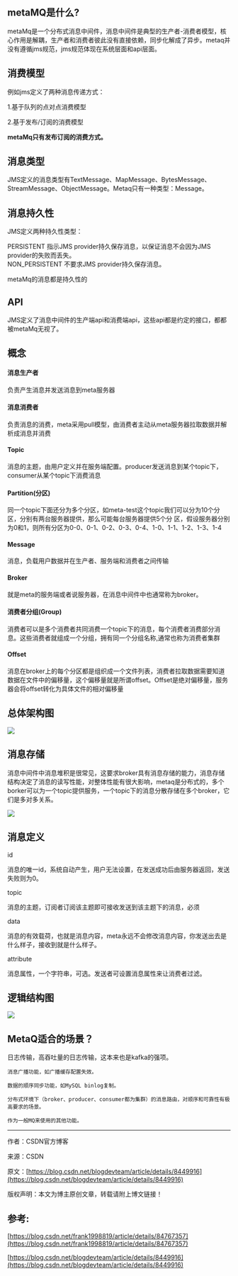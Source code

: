 ## metaMQ是什么?

metaMq是一个分布式消息中间件，消息中间件是典型的生产者-消费者模型，核心作用是解耦，生产者和消费者彼此没有直接依赖，同步化解成了异步。metaq并没有遵循jms规范，jms规范体现在系统层面和api层面。

## 消费模型

例如jms定义了两种消息传递方式：

1.基于队列的点对点消费模型

2.基于发布/订阅的消费模型

**metaMq只有发布订阅的消费方式。**

## 消息类型

JMS定义的消息类型有TextMessage、MapMessage、BytesMessage、StreamMessage、ObjectMessage。Metaq只有一种类型：Message。

## 消息持久性

JMS定义两种持久性类型：

PERSISTENT 指示JMS provider持久保存消息，以保证消息不会因为JMS provider的失败而丢失。  
NON\_PERSISTENT 不要求JMS provider持久保存消息。

metaMq的消息都是持久性的

## API

JMS定义了消息中间件的生产端api和消费端api，这些api都是约定的接口，都都被metaMq无视了。

## 概念

#### 消息生产者

负责产生消息并发送消息到meta服务器

#### 消息消费者

负责消息的消费，meta采用pull模型，由消费者主动从meta服务器拉取数据并解析成消息并消费

#### Topic

消息的主题，由用户定义并在服务端配置。producer发送消息到某个topic下，consumer从某个topic下消费消息

#### Partition\(分区\)

同一个topic下面还分为多个分区，如meta-test这个topic我们可以分为10个分区，分别有两台服务器提供，那么可能每台服务器提供5个分 区，假设服务器分别为0和1，则所有分区为0-0、0-1、0-2、0-3、0-4、1-0、1-1、1-2、1-3、1-4

#### Message

消息，负载用户数据并在生产者、服务端和消费者之间传输

#### Broker

就是meta的服务端或者说服务器，在消息中间件中也通常称为broker。

#### 消费者分组\(Group\)

消费者可以是多个消费者共同消费一个topic下的消息，每个消费者消费部分消息。这些消费者就组成一个分组，拥有同一个分组名称,通常也称为消费者集群

#### Offset

消息在broker上的每个分区都是组织成一个文件列表，消费者拉取数据需要知道数据在文件中的偏移量，这个偏移量就是所谓offset。Offset是绝对偏移量，服务器会将offset转化为具体文件的相对偏移量

## 总体架构图

![](/assets/微信截图_20190727095239.png)

## **消息存储**

消息中间件中消息堆积是很常见，这要求broker具有消息存储的能力，消息存储结构决定了消息的读写性能，对整体性能有很大影响，metaq是分布式的，多个borker可以为一个topic提供服务，一个topic下的消息分散存储在多个broker，它们是多对多关系。

![](/assets/微信截图_20190727095341.png)

## 消息定义

id

消息的唯一id，系统自动产生，用户无法设置，在发送成功后由服务器返回，发送失败则为0。

topic

消息的主题，订阅者订阅该主题即可接收发送到该主题下的消息，必须

data

消息的有效载荷，也就是消息内容，meta永远不会修改消息内容，你发送出去是什么样子，接收到就是什么样子。

attribute

消息属性，一个字符串，可选。发送者可设置消息属性来让消费者过滤。

## 逻辑结构图

![](/assets/微信截图_20190727095626.png)

## MetaQ适合的场景？

日志传输，高吞吐量的日志传输，这本来也是kafka的强项。

```
消息广播功能，如广播缓存配置失效。

数据的顺序同步功能，如MySQL binlog复制。

分布式环境下（broker、producer、consumer都为集群）的消息路由，对顺序和可靠性有极高要求的场景。

作为一般MQ来使用的其他功能。 
```

---

作者：CSDN官方博客

来源：CSDN

原文：[https://blog.csdn.net/blogdevteam/article/details/8449916](https://blog.csdn.net/blogdevteam/article/details/8449916)

版权声明：本文为博主原创文章，转载请附上博文链接！

## 参考:

[https://blog.csdn.net/frank1998819/article/details/84767357](https://blog.csdn.net/frank1998819/article/details/84767357)

[https://blog.csdn.net/blogdevteam/article/details/8449916](https://blog.csdn.net/blogdevteam/article/details/8449916)

